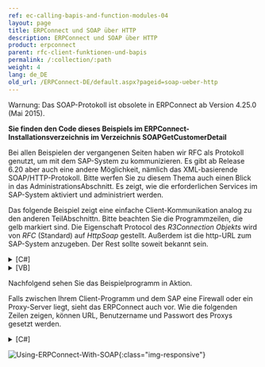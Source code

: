 ```yaml
---
ref: ec-calling-bapis-and-function-modules-04
layout: page
title: ERPConnect und SOAP über HTTP
description: ERPConnect und SOAP über HTTP
product: erpconnect
parent: rfc-client-funktionen-und-bapis
permalink: /:collection/:path
weight: 4
lang: de_DE
old_url: /ERPConnect-DE/default.aspx?pageid=soap-ueber-http
---
```


Warnung: Das SOAP-Protokoll ist obsolete in ERPConnect ab Version 4.25.0 (Mai 2015). 

**Sie finden den Code dieses Beispiels im ERPConnect-Installationsverzeichnis im Verzeichnis SOAPGetCustomerDetail** 

Bei allen Beispielen der vergangenen Seiten haben wir RFC als Protokoll genutzt, um mit dem SAP-System zu kommunizieren. Es gibt ab Release 6.20 aber auch eine andere Möglichkeit, nämlich das XML-basierende SOAP/HTTP-Protokoll. Bitte werfen Sie zu diesem Thema auch einen Blick in das AdministrationsAbschnitt. Es zeigt, wie die erforderlichen Services im SAP-System aktiviert und administriert werden.

Das folgende Beispiel zeigt eine einfache Client-Kommunikation analog zu den anderen TeilAbschnittn. Bitte beachten Sie die Programmzeilen, die gelb markiert sind. Die Eigenschaft Protocol des *R3Connection Objekts* wird von *RFC* (Standard) auf *HttpSoap* gestellt. Außerdem ist die http-URL zum SAP-System anzugeben. Der Rest sollte soweit bekannt sein.

<details>
<summary>[C#]</summary>
{% highlight csharp %}
private void button1_Click(object sender, System.EventArgs e)  
{ 
   using(ERPConnect.R3Connection con = new ERPConnect.R3Connection())
    {
    
       // Define protocol logon data  
       con.Protocol = ERPConnect.ClientProtocol.HttpSoap;  
       con.UserName = "RFCTestUser";  
       con.Password = "pass01";  
       con.Language = "DE";  
       con.Client = "800";  
    
       // Define URL of SAP Web Application Server  
       con.HttpUrl = "http://hamlet:8011/sap/bc/soap/rfc";  
       con.Open();  
    
       // Create function object and define import parameters  
       RFCFunction f = con.CreateFunction("BAPI_CUSTOMER_GETDETAIL");  
       f.Exports["CUSTOMERNO"].ParamValue = textBox1.Text;  
       // Sales Organisation  
       f.Exports["PI_SALESORG"].ParamValue = "1000";  
       // Distribution Channel  
       f.Exports["PI_DISTR_CHAN"].ParamValue = "10";  
       // Division  
       f.Exports["PI_DIVISION"].ParamValue = "10";  
       f.Execute();  
    
       // Process return structure  
       RFCStructure struc = f.Imports["PE_ADDRESS"].ToStructure();  
       textBox2.Text = struc["FIRST_NAME"].ToString();  
       textBox3.Text = struc["NAME"].ToString();  
       textBox4.Text = struc["STREET"].ToString();  
       textBox5.Text = struc["POSTL_CODE"].ToString();  
       textBox6.Text = struc["CITY"].ToString();  
    }
}
{% endhighlight %}
</details>

<details>
<summary>[VB]</summary>
{% highlight visualbasic %}
Private Sub button1_Click(ByVal sender As System.Object, _ 
   ByVal e As System.EventArgs) Handles Button1.Click  
       
    Using con As New ERPConnect.R3Connection  
       ' Define protocol logon data  
       con.Protocol = ERPConnect.ClientProtocol.HttpSoap  
       con.UserName = "RFCTestUser" 
       con.Password = "pass01" 
       con.Language = "DE" 
       con.Client = "401" 
       
       ' Define URL of SAP Web Application Server  
       con.HttpUrl = "http://hamlet:8011/sap/bc/soap/rfc" 
       con.Open()  
       
       ' Create function object and define import parameters  
       Dim f As RFCFunction = _  
          con.CreateFunction("BAPI_CUSTOMER_GETDETAIL")  
       f.Exports("CUSTOMERNO").ParamValue = TextBox1.Text  
       ' Sales Organisation  
       f.Exports("PI_SALESORG").ParamValue = "1000" 
       ' Distribution Channel  
       f.Exports("PI_DISTR_CHAN").ParamValue = "10" 
       ' Division  
       f.Exports("PI_DIVISION").ParamValue = "10" 
       f.Execute()  
    
       ' Process return structure  
       Dim struc As RFCStructure = _  
          f.Imports("PE_ADDRESS").ToStructure()  
    
       textBox2.Text = struc("FIRST_NAME").ToString()  
       textBox3.Text = struc("NAME").ToString()  
       textBox4.Text = struc("STREET").ToString()  
       textBox5.Text = struc("POSTL_CODE").ToString()  
       textBox6.Text = struc("CITY").ToString()  
    End Using
End Sub
{% endhighlight %}
</details>

Nachfolgend sehen Sie das Beispielprogramm in Aktion.

Falls zwischen Ihrem Client-Programm und dem SAP eine Firewall oder ein Proxy-Server liegt, sieht das ERPConnect auch vor. Wie die folgenden Zeilen zeigen, können URL, Benutzername und Passwort des Proxys gesetzt werden.

<details>
<summary>[C#]</summary>
{% highlight csharp %}
con.HttpProxy = "http://proxy.theobald-software.com:8080"; 
con.HttpProxyPassword = "dummy"; 
con.HttpProxyUserName = "TestUser";
{% endhighlight %}
</details>

![Using-ERPConnect-With-SOAP](/img/content/Using-ERPConnect-With-SOAP.png){:class="img-responsive"}